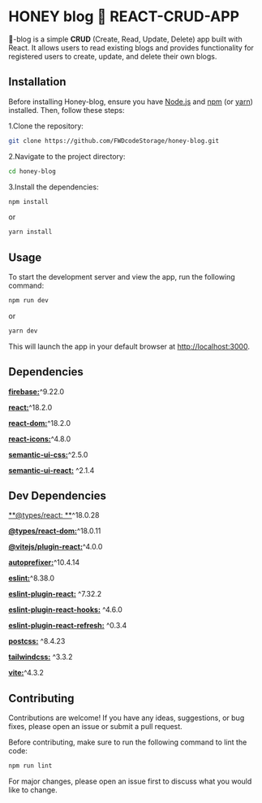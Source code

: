 # **HONEY** blog :honey_pot: **REACT-CRUD-APP**

🍯-blog is a simple **CRUD** (Create, Read, Update, Delete) app built with React. It allows users to read existing blogs and provides functionality for registered users to create, update, and delete their own blogs.

## Installation

Before installing Honey-blog, ensure you have [Node.js](https://nodejs.org) and [npm](https://www.npmjs.com/) (or [yarn](https://yarnpkg.com/)) installed. Then, follow these steps:

1.Clone the repository:
```bash
git clone https://github.com/FWDcodeStorage/honey-blog.git

```

2.Navigate to the project directory:
```bash
cd honey-blog

```

3.Install the dependencies:
```bash
npm install

```
or
```bash
yarn install

```

## Usage
To start the development server and view the app, run the following command:

```bash
npm run dev

```
or
```bash
yarn dev

```
This will launch the app in your default browser at [http://localhost:3000]().

## Dependencies
[**firebase:**](https://www.npmjs.com/package/firebase)^9.22.0

[**react:**](https://www.npmjs.com/package/react)^18.2.0

[**react-dom:**](https://www.npmjs.com/package/react-dom)^18.2.0

[**react-icons:**](https://www.npmjs.com/package/react-icons)^4.8.0

[**semantic-ui-css:**](https://www.npmjs.com/package/semantic-ui-css)^2.5.0

[**semantic-ui-react:**](https://www.npmjs.com/package/semantic-ui-react) ^2.1.4

## Dev Dependencies

[**@types/react: **](https://www.npmjs.com/package/@types/react)^18.0.28

[**@types/react-dom:**](https://www.npmjs.com/package/@types/react-dom)^18.0.11

[**@vitejs/plugin-react:**](https://www.npmjs.com/package/@vitejs/plugin-react)^4.0.0

[**autoprefixer:**](https://www.npmjs.com/package/autoprefixer)^10.4.14

[**eslint:**](https://www.npmjs.com/package/eslint)^8.38.0

[**eslint-plugin-react:**](https://www.npmjs.com/package/eslint-plugin-react) ^7.32.2

[**eslint-plugin-react-hooks:**](https://www.npmjs.com/package/eslint-plugin-react-hooks)  ^4.6.0

[**eslint-plugin-react-refresh:**](https://www.npmjs.com/package/eslint-plugin-react-refresh)  ^0.3.4

[**postcss:**](https://www.npmjs.com/package/postcss) ^8.4.23

[**tailwindcss:**](https://www.npmjs.com/package/tailwindcss) ^3.3.2

[**vite:**](https://www.npmjs.com/package/vite)^4.3.2


## Contributing

Contributions are welcome! If you have any ideas, suggestions, or bug fixes, please open an issue or submit a pull request.

Before contributing, make sure to run the following command to lint the code:

```bash
npm run lint

```

For major changes, please open an issue first
to discuss what you would like to change.

